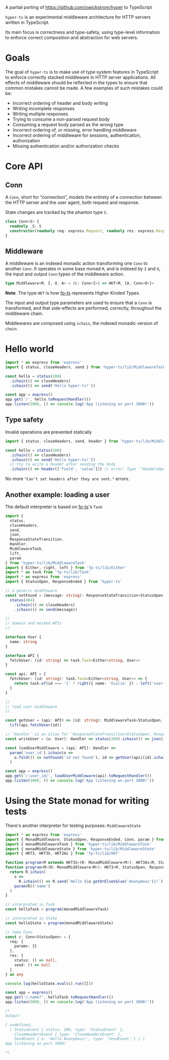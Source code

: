 A partial porting of https://github.com/owickstrom/hyper to TypeScript

`hyper-ts` is an experimental middleware architecture for HTTP servers written in TypeScript.

Its main focus is correctness and type-safety, using type-level information to enforce correct composition and
abstraction for web servers.

# Goals

The goal of `hyper-ts` is to make use of type system features in TypeScript to enforce correctly stacked middleware in
HTTP server applications. All effects of middleware should be reflected in the types to ensure that common mistakes
cannot be made. A few examples of such mistakes could be:

* Incorrect ordering of header and body writing
* Writing incomplete responses
* Writing multiple responses
* Trying to consume a non-parsed request body
* Consuming a request body parsed as the wrong type
* Incorrect ordering of, or missing, error handling middleware
* Incorrect ordering of middleware for sessions, authentication, authorization
* Missing authentication and/or authorization checks

# Core API

## Conn

A `Conn`, short for “connection”, models the entirety of a connection between the HTTP server and the user agent, both
request and response.

State changes are tracked by the phanton type `S`.

```ts
class Conn<S> {
  readonly _S: S
  constructor(readonly req: express.Request, readonly res: express.Response) {}
}
```

## Middleware

A middleware is an indexed monadic action transforming one `Conn` to another `Conn`. It operates in some base monad `M`,
and is indexed by `I` and `O`, the input and output `Conn` types of the middleware action.

```ts
type Middleware<M, I, O, A> = (c: Conn<I>) => HKT<M, [A, Conn<O>]>
```

**Note**. The type `HKT` is how [fp-ts](https://github.com/gcanti/fp-ts) represents Higher Kinded Types.

The input and output type parameters are used to ensure that a `Conn` is transformed, and that side-effects are
performed, correctly, throughout the middleware chain.

Middlewares are composed using `ichain`, the indexed monadic version of `chain`.

# Hello world

```ts
import * as express from 'express'
import { status, closeHeaders, send } from 'hyper-ts/lib/MiddlewareTask'

const hello = status(200)
  .ichain(() => closeHeaders)
  .ichain(() => send('Hello hyper-ts!'))

const app = express()
app.get('/', hello.toRequestHandler())
app.listen(3000, () => console.log('App listening on port 3000!'))
```

## Type safety

Invalid operations are prevented statically

```ts
import { status, closeHeaders, send, header } from 'hyper-ts/lib/MiddlewareTask'

const hello = status(200)
  .ichain(() => closeHeaders)
  .ichain(() => send('Hello hyper-ts!'))
  // try to write a header after sending the body
  .ichain(() => header(['field', 'value'])) // error: Type '"HeadersOpen"' is not assignable to type '"ResponseEnded"'
```

No more `"Can't set headers after they are sent."` errors.

## Another example: loading a user

The default interpreter is based on [fp-ts](https://github.com/gcanti/fp-ts)'s `Task`

```ts
import {
  status,
  closeHeaders,
  send,
  json,
  ResponseStateTransition,
  Handler,
  MiddlewareTask,
  lift,
  param
} from 'hyper-ts/lib/MiddlewareTask'
import { Either, right, left } from 'fp-ts/lib/Either'
import * as task from 'fp-ts/lib/Task'
import * as express from 'express'
import { StatusOpen, ResponseEnded } from 'hyper-ts'

// a generic middleware
const notFound = (message: string): ResponseStateTransition<StatusOpen, ResponseEnded> =>
  status(404)
    .ichain(() => closeHeaders)
    .ichain(() => send(message))

//
// domain and mocked APIs
//

interface User {
  name: string
}

interface API {
  fetchUser: (id: string) => task.Task<Either<string, User>>
}

const api: API = {
  fetchUser: (id: string): task.Task<Either<string, User>> => {
    return task.of(id === '1' ? right({ name: 'Giulio' }) : left('user not found'))
  }
}

//
// load user middleware
//

const getUser = (api: API) => (id: string): MiddlewareTask<StatusOpen, StatusOpen, Either<string, User>> =>
  lift(api.fetchUser(id))

// `Handler` is an alias for `ResponseStateTransition<StatusOpen, ResponseEnded>`
const writeUser = (u: User): Handler => status(200).ichain(() => json(JSON.stringify(u)))

const loadUserMiddleware = (api: API): Handler =>
  param('user_id').ichain(o =>
    o.fold(() => notFound('id not found'), id => getUser(api)(id).ichain(e => e.fold(notFound, writeUser)))
  )

const app = express()
app.get('/:user_id/', loadUserMiddleware(api).toRequestHandler())
app.listen(3000, () => console.log('App listening on port 3000!'))
```

# Using the State monad for writing tests

There's another interpreter for testing purposes: `MiddlewareState`

```ts
import * as express from 'express'
import { MonadMiddleware, StatusOpen, ResponseEnded, Conn, param } from 'hyper-ts'
import { monadMiddlewareTask } from 'hyper-ts/lib/MiddlewareTask'
import { monadMiddlewareState } from 'hyper-ts/lib/MiddlewareState'
import { HKT3, HKT3S, HKT3As } from 'fp-ts/lib/HKT'

function program<M extends HKT3S>(R: MonadMiddleware<M>): HKT3As<M, StatusOpen, ResponseEnded, void>
function program<M>(R: MonadMiddleware<M>): HKT3<M, StatusOpen, ResponseEnded, void> {
  return R.ichain(
    o =>
      R.ichain(() => R.send(`Hello ${o.getOrElseValue('Anonymous')}!`), R.ichain(() => R.closeHeaders, R.status(200))),
    param(R)('name')
  )
}

// interpreted in Task
const helloTask = program(monadMiddlewareTask)

// interpreted in State
const helloState = program(monadMiddlewareState)

// fake Conn
const c: Conn<StatusOpen> = {
  req: {
    params: {}
  },
  res: {
    status: () => null,
    send: () => null
  }
} as any

console.log(helloState.eval(c).run([]))

const app = express()
app.get('/:name?', helloTask.toRequestHandler())
app.listen(3000, () => console.log('App listening on port 3000!'))

/*
Output:

[ undefined,
  [ StatusEvent { status: 200, type: 'StatusEvent' },
    CloseHeadersEvent { type: 'CloseHeadersEvent' },
    SendEvent { o: 'Hello Anonymous!', type: 'SendEvent' } ] ]
App listening on port 3000!

*/
```

